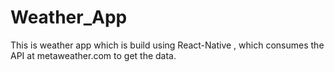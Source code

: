 # Weather_App
This is weather app which is build using React-Native , which consumes the API at metaweather.com to get the data.
